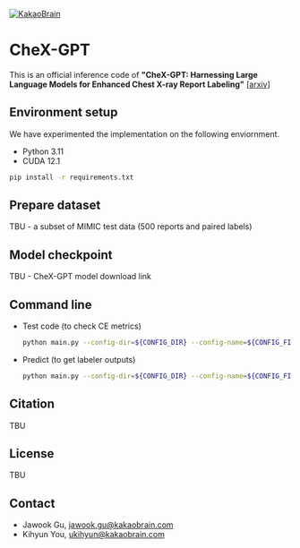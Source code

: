 [![KakaoBrain](https://img.shields.io/badge/kakao-brain-ffcd00.svg)](http://kakaobrain.com/)

# CheX-GPT
This is an official inference code of **"CheX-GPT: Harnessing Large Language Models for Enhanced Chest X-ray Report Labeling"** [[arxiv]](https://arxiv.org/)

## Environment setup
We have experimented the implementation on the following enviornment.
- Python 3.11
- CUDA 12.1
```bash
pip install -r requirements.txt
```

## Prepare dataset
TBU - a subset of MIMIC test data (500 reports and paired labels)

## Model checkpoint
TBU - CheX-GPT model download link

## Command line
* Test code (to check CE metrics)
    ```bash
    python main.py --config-dir=${CONFIG_DIR} --config-name=${CONFIG_FILENAME} mode=test
    ```
* Predict (to get labeler outputs)
    ```bash
    python main.py --config-dir=${CONFIG_DIR} --config-name=${CONFIG_FILENAME} mode=predict
    ```

## Citation
TBU

## License
TBU

## Contact
- Jawook Gu, [jawook.gu@kakaobrain.com](jawook.gu@kakaobrain.com)
- Kihyun You, [ukihyun@kakaobrain.com](ukihyun@kakaobrain.com)  